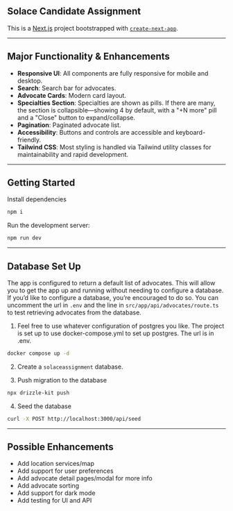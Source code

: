 ## Solace Candidate Assignment

This is a [Next.js](https://nextjs.org/) project bootstrapped with [`create-next-app`](https://github.com/vercel/next.js/tree/canary/packages/create-next-app).

---

## Major Functionality & Enhancements

- **Responsive UI**: All components are fully responsive for mobile and desktop.
- **Search**: Search bar for advocates.
- **Advocate Cards**: Modern card layout.
- **Specialties Section**: Specialties are shown as pills. If there are many, the section is collapsible—showing 4 by default, with a "+N more" pill and a "Close" button to expand/collapse.
- **Pagination**: Paginated advocate list.
- **Accessibility**: Buttons and controls are accessible and keyboard-friendly.
- **Tailwind CSS**: Most styling is handled via Tailwind utility classes for maintainability and rapid development.

---

## Getting Started

Install dependencies

```bash
npm i
```

Run the development server:

```bash
npm run dev
```

---

## Database Set Up

The app is configured to return a default list of advocates. This will allow you to get the app up and running without needing to configure a database. If you’d like to configure a database, you’re encouraged to do so. You can uncomment the url in `.env` and the line in `src/app/api/advocates/route.ts` to test retrieving advocates from the database.

1. Feel free to use whatever configuration of postgres you like. The project is set up to use docker-compose.yml to set up postgres. The url is in .env.

```bash
docker compose up -d
```

2. Create a `solaceassignment` database.

3. Push migration to the database

```bash
npx drizzle-kit push
```

4. Seed the database

```bash
curl -X POST http://localhost:3000/api/seed
```

---

## Possible Enhancements

- Add location services/map
- Add support for user preferences
- Add advocate detail pages/modal for more info
- Add advocate sorting
- Add support for dark mode
- Add testing for UI and API
